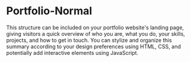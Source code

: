 # Portfolio-Normal
This structure can be included on your portfolio website's landing page, giving visitors a quick overview of who you are, what you do, your skills, projects, and how to get in touch. You can stylize and organize this summary according to your design preferences using HTML, CSS, and potentially add interactive elements using JavaScript.

